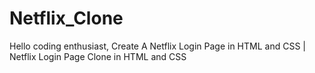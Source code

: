 # Netflix_Clone
Hello coding enthusiast,  Create A Netflix Login Page in HTML and CSS | Netflix Login Page Clone in HTML and CSS
